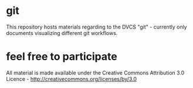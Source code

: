 git
===

This repository hosts materials regarding to the DVCS "git" - currently only documents visualizing different git workflows.

feel free to participate
==

All material is made available under the Creative Commons Attribution 3.0 Licence - http://creativecommons.org/licenses/by/3.0
